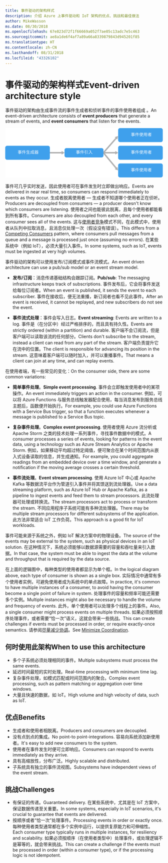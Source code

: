 ```yaml
---
title: 事件驱动的架构样式
description: 介绍 Azure 上事件驱动和 IoT 架构的优点、挑战和最佳做法
author: MikeWasson
ms.date: 08/30/2018
ms.openlocfilehash: 67e823d72f1f66669a052f7ae05c13adc7e5c463
ms.sourcegitcommit: ae8a1de6f4af7a89a66a8339879843d945201f85
ms.translationtype: HT
ms.contentlocale: zh-CN
ms.lasthandoff: 08/31/2018
ms.locfileid: "43326102"
---
```

# <a name="event-driven-architecture-style"></a><span data-ttu-id="5586c-103">事件驱动的架构样式</span><span class="sxs-lookup"><span data-stu-id="5586c-103">Event-driven architecture style</span></span>

<span data-ttu-id="5586c-104">事件驱动的架构由生成事件流的事件生成者和侦听事件的事件使用者组成 。</span><span class="sxs-lookup"><span data-stu-id="5586c-104">An event-driven architecture consists of **event producers** that generate a stream of events, and **event consumers** that listen for the events.</span></span> 

![](./images/event-driven.svg)

<span data-ttu-id="5586c-105">事件可几乎实时发送，因此使用者可在事件发生时立即做出响应。</span><span class="sxs-lookup"><span data-stu-id="5586c-105">Events are delivered in near real time, so consumers can respond immediately to events as they occur.</span></span> <span data-ttu-id="5586c-106">生成者脱离使用者 &mdash; 生成者不知道哪个使用者正在侦听。</span><span class="sxs-lookup"><span data-stu-id="5586c-106">Producers are decoupled from consumers &mdash; a producer doesn't know which consumers are listening.</span></span> <span data-ttu-id="5586c-107">使用者之间也能彼此脱离，且每个使用者都能看到所有事件。</span><span class="sxs-lookup"><span data-stu-id="5586c-107">Consumers are also decoupled from each other, and every consumer sees all of the events.</span></span> <span data-ttu-id="5586c-108">这与[使用者竞争][competing-consumers]模式不同，在此模式中，使用者从队列中拉取消息，且消息仅处理一次（假设没有错误）。</span><span class="sxs-lookup"><span data-stu-id="5586c-108">This differs from a [Competing Consumers][competing-consumers] pattern, where consumers pull messages from a queue and a message is processed just once (assuming no errors).</span></span> <span data-ttu-id="5586c-109">在某些系统中（例如 IoT），必须大量引入事件。</span><span class="sxs-lookup"><span data-stu-id="5586c-109">In some systems, such as IoT, events must be ingested at very high volumes.</span></span>

<span data-ttu-id="5586c-110">事件驱动的架构可以使用发布/订阅模式或事件流模式。</span><span class="sxs-lookup"><span data-stu-id="5586c-110">An event driven architecture can use a pub/sub model or an event stream model.</span></span> 

- <span data-ttu-id="5586c-111">**发布/订阅**：消息传递基础结构会跟踪订阅。</span><span class="sxs-lookup"><span data-stu-id="5586c-111">**Pub/sub**: The messaging infrastructure keeps track of subscriptions.</span></span> <span data-ttu-id="5586c-112">事件发布后，它会将事件发送给每位订阅者。</span><span class="sxs-lookup"><span data-stu-id="5586c-112">When an event is published, it sends the event to each subscriber.</span></span> <span data-ttu-id="5586c-113">事件在接收后，便无法重播，新订阅者也看不见此事件。</span><span class="sxs-lookup"><span data-stu-id="5586c-113">After an event is received, it cannot be replayed, and new subscribers do not see the event.</span></span> 

- <span data-ttu-id="5586c-114">**事件流式处理**：事件会写入日志。</span><span class="sxs-lookup"><span data-stu-id="5586c-114">**Event streaming**: Events are written to a log.</span></span> <span data-ttu-id="5586c-115">事件是（在分区中）经过严格排序的，而且具有持久性。</span><span class="sxs-lookup"><span data-stu-id="5586c-115">Events are strictly ordered (within a partition) and durable.</span></span> <span data-ttu-id="5586c-116">客户端不会订阅流，但是客户端可以读取该流的任何部分。</span><span class="sxs-lookup"><span data-stu-id="5586c-116">Clients don't subscribe to the stream, instead a client can read from any part of the stream.</span></span> <span data-ttu-id="5586c-117">客户端负责提升它在流中的位置。</span><span class="sxs-lookup"><span data-stu-id="5586c-117">The client is responsible for advancing its position in the stream.</span></span> <span data-ttu-id="5586c-118">这意味着客户端可以随时加入，并可以重播事件。</span><span class="sxs-lookup"><span data-stu-id="5586c-118">That means a client can join at any time, and can replay events.</span></span>

<span data-ttu-id="5586c-119">在使用者端，有一些常见的变化：</span><span class="sxs-lookup"><span data-stu-id="5586c-119">On the consumer side, there are some common variations:</span></span>

- <span data-ttu-id="5586c-120">**简单事件处理**。</span><span class="sxs-lookup"><span data-stu-id="5586c-120">**Simple event processing**.</span></span> <span data-ttu-id="5586c-121">事件会立即触发使用者中的某项操作。</span><span class="sxs-lookup"><span data-stu-id="5586c-121">An event immediately triggers an action in the consumer.</span></span> <span data-ttu-id="5586c-122">例如，可以将 Azure Functions 与服务总线触发器配合使用，每当消息发布到服务总线主题后，函数便开始执行。</span><span class="sxs-lookup"><span data-stu-id="5586c-122">For example, you could use Azure Functions with a Service Bus trigger, so that a function executes whenever a message is published to a Service Bus topic.</span></span>

- <span data-ttu-id="5586c-123">**复杂事件处理**。</span><span class="sxs-lookup"><span data-stu-id="5586c-123">**Complex event processing**.</span></span> <span data-ttu-id="5586c-124">使用者使用 Azure 流分析或 Apache Storm 之类的技术处理一系列事件，寻找事件数据中的模式。</span><span class="sxs-lookup"><span data-stu-id="5586c-124">A consumer processes a series of events, looking for patterns in the event data, using a technology such as Azure Stream Analytics or Apache Storm.</span></span> <span data-ttu-id="5586c-125">例如，如果移动平均超过特定阈值，便可聚合在某个时间范围内从嵌入式设备读取的信息，并生成通知。</span><span class="sxs-lookup"><span data-stu-id="5586c-125">For example, you could aggregate readings from an embedded device over a time window, and generate a notification if the moving average crosses a certain threshold.</span></span> 

- <span data-ttu-id="5586c-126">**事件流处理**。</span><span class="sxs-lookup"><span data-stu-id="5586c-126">**Event stream processing**.</span></span> <span data-ttu-id="5586c-127">使用 Azure IoT 中心或 Apache Kafka 等数据流平台作为管道引入事件并将其馈送到流处理器。</span><span class="sxs-lookup"><span data-stu-id="5586c-127">Use a data streaming platform, such as Azure IoT Hub or Apache Kafka, as a pipeline to ingest events and feed them to stream processors.</span></span> <span data-ttu-id="5586c-128">此流处理器可处理或转换流。</span><span class="sxs-lookup"><span data-stu-id="5586c-128">The stream processors act to process or transform the stream.</span></span> <span data-ttu-id="5586c-129">不同应用程序子系统可能有多种流处理器。</span><span class="sxs-lookup"><span data-stu-id="5586c-129">There may be multiple stream processors for different subsystems of the application.</span></span> <span data-ttu-id="5586c-130">此方法非常适合 IoT 工作负荷。</span><span class="sxs-lookup"><span data-stu-id="5586c-130">This approach is a good fit for IoT workloads.</span></span>

<span data-ttu-id="5586c-131">事件可能来源于系统之外，例如 IoT 解决方案中的物理设备。</span><span class="sxs-lookup"><span data-stu-id="5586c-131">The source of the events may be external to the system, such as physical devices in an IoT solution.</span></span> <span data-ttu-id="5586c-132">在这种情况下，系统必须能够以数据源需要的容量和吞吐量来引入数据。</span><span class="sxs-lookup"><span data-stu-id="5586c-132">In that case, the system must be able to ingest the data at the volume and throughput that is required by the data source.</span></span>

<span data-ttu-id="5586c-133">在上面的逻辑图中，每种类型的使用者都显示为单个框。</span><span class="sxs-lookup"><span data-stu-id="5586c-133">In the logical diagram above, each type of consumer is shown as a single box.</span></span> <span data-ttu-id="5586c-134">实际情况中通常有多个使用者实例，可避免使用者成为系统中的单点故障。</span><span class="sxs-lookup"><span data-stu-id="5586c-134">In practice, it's common to have multiple instances of a consumer, to avoid having the consumer become a single point of failure in system.</span></span> <span data-ttu-id="5586c-135">处理事件的容量和频率可能还需要多个实例。</span><span class="sxs-lookup"><span data-stu-id="5586c-135">Multiple instances might also be necessary to handle the volume and frequency of events.</span></span> <span data-ttu-id="5586c-136">此外，单个使用者可以处理多个线程上的事件。</span><span class="sxs-lookup"><span data-stu-id="5586c-136">Also, a single consumer might process events on multiple threads.</span></span> <span data-ttu-id="5586c-137">如果必须按照顺序处理事件，或者需要“恰一次”语义，这就会带来一些挑战。</span><span class="sxs-lookup"><span data-stu-id="5586c-137">This can create challenges if events must be processed in order, or require exactly-once semantics.</span></span> <span data-ttu-id="5586c-138">请参阅[尽量减少协调][minimize-coordination]。</span><span class="sxs-lookup"><span data-stu-id="5586c-138">See [Minimize Coordination][minimize-coordination].</span></span> 

## <a name="when-to-use-this-architecture"></a><span data-ttu-id="5586c-139">何时使用此架构</span><span class="sxs-lookup"><span data-stu-id="5586c-139">When to use this architecture</span></span>

- <span data-ttu-id="5586c-140">多个子系统必须处理相同的事件。</span><span class="sxs-lookup"><span data-stu-id="5586c-140">Multiple subsystems must process the same events.</span></span> 
- <span data-ttu-id="5586c-141">延迟时间最短的实时处理。</span><span class="sxs-lookup"><span data-stu-id="5586c-141">Real-time processing with minimum time lag.</span></span>
- <span data-ttu-id="5586c-142">复杂事件处理，如模式匹配或时间范围内的聚合。</span><span class="sxs-lookup"><span data-stu-id="5586c-142">Complex event processing, such as pattern matching or aggregation over time windows.</span></span>
- <span data-ttu-id="5586c-143">大量且快速的数据，如 IoT。</span><span class="sxs-lookup"><span data-stu-id="5586c-143">High volume and high velocity of data, such as IoT.</span></span>

## <a name="benefits"></a><span data-ttu-id="5586c-144">优点</span><span class="sxs-lookup"><span data-stu-id="5586c-144">Benefits</span></span>

- <span data-ttu-id="5586c-145">生成者和使用者相脱离。</span><span class="sxs-lookup"><span data-stu-id="5586c-145">Producers and consumers are decoupled.</span></span>
- <span data-ttu-id="5586c-146">没有点到点的集成。</span><span class="sxs-lookup"><span data-stu-id="5586c-146">No point-to point-integrations.</span></span> <span data-ttu-id="5586c-147">容易向系统添加新使用者。</span><span class="sxs-lookup"><span data-stu-id="5586c-147">It's easy to add new consumers to the system.</span></span>
- <span data-ttu-id="5586c-148">使用者在事件发生时便可立即响应。</span><span class="sxs-lookup"><span data-stu-id="5586c-148">Consumers can respond to events immediately as they arrive.</span></span> 
- <span data-ttu-id="5586c-149">具有高缩放性，分布广泛。</span><span class="sxs-lookup"><span data-stu-id="5586c-149">Highly scalable and distributed.</span></span> 
- <span data-ttu-id="5586c-150">子系统具有独立的事件流视图。</span><span class="sxs-lookup"><span data-stu-id="5586c-150">Subsystems have independent views of the event stream.</span></span>

## <a name="challenges"></a><span data-ttu-id="5586c-151">挑战</span><span class="sxs-lookup"><span data-stu-id="5586c-151">Challenges</span></span>

- <span data-ttu-id="5586c-152">有保证的传递。</span><span class="sxs-lookup"><span data-stu-id="5586c-152">Guaranteed delivery.</span></span> <span data-ttu-id="5586c-153">在某些系统中，尤其是在 IoT 方案中，保证数据传递至关重要。</span><span class="sxs-lookup"><span data-stu-id="5586c-153">In some systems, especially in IoT scenarios, it's crucial to guarantee that events are delivered.</span></span>
- <span data-ttu-id="5586c-154">按顺序或者“恰一次”处理事件。</span><span class="sxs-lookup"><span data-stu-id="5586c-154">Processing events in order or exactly once.</span></span> <span data-ttu-id="5586c-155">每种使用者类型通常都在多个实例中运行，以提供复原能力和可伸缩性。</span><span class="sxs-lookup"><span data-stu-id="5586c-155">Each consumer type typically runs in multiple instances, for resiliency and scalability.</span></span> <span data-ttu-id="5586c-156">如果必须按顺序（在使用者类型中）处理事件，或处理逻辑不是幂等的，就会带来挑战。</span><span class="sxs-lookup"><span data-stu-id="5586c-156">This can create a challenge if the events must be processed in order (within a consumer type), or if the processing logic is not idempotent.</span></span>

 <!-- links -->

[competing-consumers]: ../../patterns/competing-consumers.md
[minimize-coordination]: ../design-principles/minimize-coordination.md


